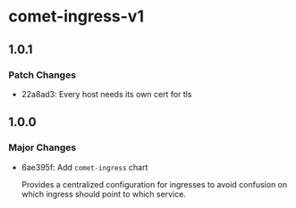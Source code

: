 # comet-ingress-v1

## 1.0.1

### Patch Changes

-   22a8ad3: Every host needs its own cert for tls

## 1.0.0

### Major Changes

-   6ae395f: Add `comet-ingress` chart

    Provides a centralized configuration for ingresses to avoid confusion on which ingress should point to which service.
